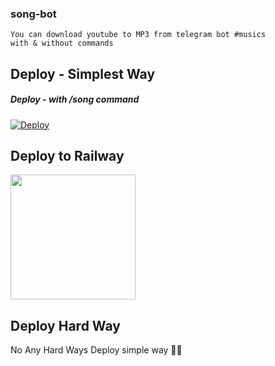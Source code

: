 ### song-bot
```
You can download youtube to MP3 from telegram bot #musics
with & without commands
```

## Deploy - Simplest Way
##### Deploy - with /song command

[![Deploy](https://www.herokucdn.com/deploy/button.svg)](https://heroku.com/deploy?template=https://github.com/Abdulla034/Song-Downloader/tree/main)

## Deploy to Railway
<p><a href=https://github.com/Abdulla034/Song-Downloader.git/> <img src="https://img.shields.io/badge/Deploy%20To%20Railway-blueviolet?style=for-the-badge&logo=railway" width="200""/></a></p>

## Deploy Hard Way
No Any Hard Ways Deploy simple way 🤗🤣
